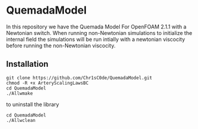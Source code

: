 # QuemadaModel

In this repository we have the Quemada Model For OpenFOAM 2.1.1 with a Newtonian switch.
When running non-Newtonian simulations to initialize the internal field the simulations 
will be run intially with a newtonian viscocity before running the non-Newtonian viscocity. 

## Installation

```
git clone https://github.com/Chr1sC0de/QuemadaModel.git
chmod -R +x ArteryScalingLawsBC
cd QuemadaModel
./Allwmake
```

to uninstall the library

```
cd QuemadaModel
./Allwclean
```


